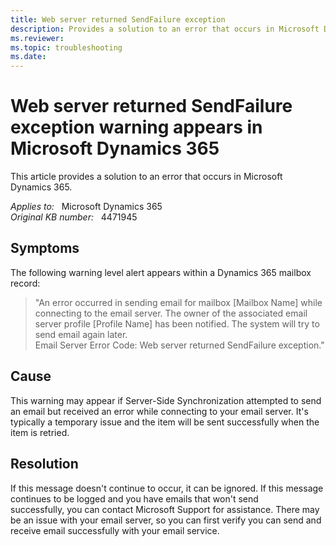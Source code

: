 ```yaml
---
title: Web server returned SendFailure exception
description: Provides a solution to an error that occurs in Microsoft Dynamics 365.
ms.reviewer: 
ms.topic: troubleshooting
ms.date: 
---
```

# Web server returned SendFailure exception warning appears in Microsoft Dynamics 365

This article provides a solution to an error that occurs in Microsoft Dynamics 365.

_Applies to:_ &nbsp; Microsoft Dynamics 365  
_Original KB number:_ &nbsp; 4471945

## Symptoms

The following warning level alert appears within a Dynamics 365 mailbox record:

> "An error occurred in sending email for mailbox [Mailbox Name] while connecting to the email server. The owner of the associated email server profile [Profile Name] has been notified. The system will try to send email again later.  
Email Server Error Code: Web server returned SendFailure exception."

## Cause

This warning may appear if Server-Side Synchronization attempted to send an email but received an error while connecting to your email server. It's typically a temporary issue and the item will be sent successfully when the item is retried.

## Resolution

If this message doesn't continue to occur, it can be ignored. If this message continues to be logged and you have emails that won't send successfully, you can contact Microsoft Support for assistance. There may be an issue with your email server, so you can first verify you can send and receive email successfully with your email service.
